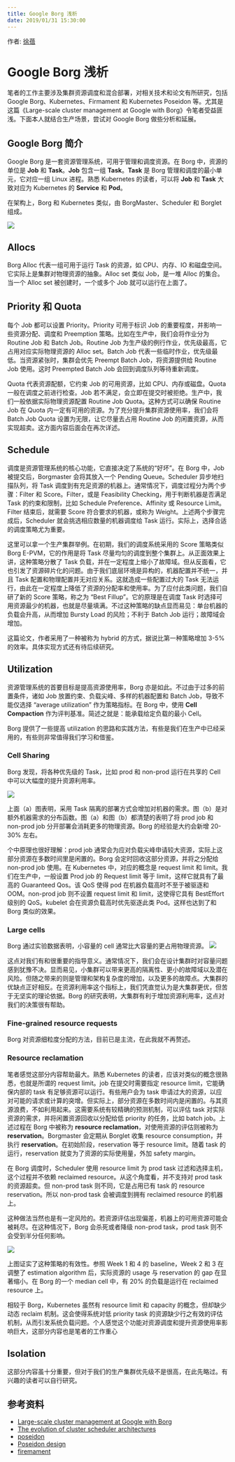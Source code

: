 ```yaml
---
title: Google Borg 浅析
date: 2019/01/31 15:30:00
---
```


作者: [徐蓓](https://github.com/xiaoxubeii)

# Google Borg 浅析
笔者的工作主要涉及集群资源调度和混合部署，对相关技术和论文有所研究，包括 Google Borg、Kubernetes、Firmament 和 Kubernetes Poseidon 等。尤其是这篇《Large-scale cluster management at Google with Borg》令笔者受益匪浅。下面本人就结合生产场景，尝试对 Google Borg 做些分析和延展。

## Google Borg 简介

Google Borg 是一套资源管理系统，可用于管理和调度资源。在 Borg 中，资源的单位是 **Job** 和 **Task**。**Job** 包含一组 **Task**。**Task** 是 Borg 管理和调度的最小单元，它对应一组 Linux 进程。熟悉 Kubernetes 的读者，可以将 **Job** 和 **Task** 大致对应为 Kubernetes 的 **Service** 和 **Pod**。

在架构上，Borg 和 Kubernetes 类似，由 BorgMaster、Scheduler 和 Borglet 组成。

![](/images/15414871166556.jpg)

## Allocs
Borg Alloc 代表一组可用于运行 Task 的资源，如 CPU、内存、IO 和磁盘空间。它实际上是集群对物理资源的抽象。Alloc set 类似 Job，是一堆 Alloc 的集合。当一个 Alloc set 被创建时，一个或多个 Job 就可以运行在上面了。

## Priority 和 Quota
每个 Job 都可以设置 Priority。Priority 可用于标识 Job 的重要程度，并影响一些资源分配、调度和 Preemption 策略。比如在生产中，我们会将作业分为 Routine Job 和 Batch Job。Routine Job 为生产级的例行作业，优先级最高，它占用对应实际物理资源的 Alloc set。Batch Job 代表一些临时作业，优先级最低。当资源紧张时，集群会优先 Preempt Batch Job，将资源提供给 Routine Job 使用。这时 Preempted Batch Job 会回到调度队列等待重新调度。

Quota 代表资源配额，它约束 Job 的可用资源，比如 CPU、内存或磁盘。Quota 一般在调度之前进行检查。Job 若不满足，会立即在提交时被拒绝。生产中，我们一般依据实际物理资源配置 Routine Job Quota。这种方式可以确保 Routine Job 在 Quota 内一定有可用的资源。为了充分提升集群资源使用率，我们会将 Batch Job Quota 设置为无限，让它尽量去占用 Routine Job 的闲置资源，从而实现超卖。这方面内容后面会在再次详述。

## Schedule
调度是资源管理系统的核心功能，它直接决定了系统的“好坏”。在 Borg 中，Job 被提交后，Borgmaster 会将其放入一个 Pending Queue。Scheduler 异步地扫描队列，将 Task 调度到有充足资源的机器上。通常情况下，调度过程分为两个步骤：Filter 和 Score。Filter，或是 Feasibility Checking，用于判断机器是否满足 Task 的约束和限制，比如 Schedule Preference、Affinity 或 Resource Limit。Filter 结束后，就需要 Score 符合要求的机器，或称为 Weight。上述两个步骤完成后，Scheduler 就会挑选相应数量的机器调度给 Task 运行。实际上，选择合适的调度策略尤为重要。

这里可以拿一个生产集群举例。在初期，我们的调度系统采用的 Score 策略类似 Borg E-PVM，它的作用是将 Task 尽量均匀的调度到整个集群上。从正面效果上讲，这种策略分散了 Task 负载，并在一定程度上缩小了故障域。但从反面看，它也引发了资源碎片化的问题。由于我们底层环境是异构的，机器配置并不统一，并且 Task 配置和物理配置并无对应关系。这就造成一些配置过大的 Task 无法运行，由此在一定程度上降低了资源的分配率和使用率。为了应付此类问题，我们自研了新的 Score 策略，称之为 “Best Fillup”。它的原理是在调度 Task 时选择可用资源最少的机器，也就是尽量填满。不过这种策略的缺点显而易见：单台机器的负载会升高，从而增加 Bursty Load 的风险；不利于 Batch Job 运行；故障域会增加。

这篇论文，作者采用了一种被称为 hybrid 的方式，据说比第一种策略增加 3-5% 的效率。具体实现方式还有待后续研究。

## Utilization
资源管理系统的首要目标是提高资源使用率，Borg 亦是如此。不过由于过多的前置条件，诸如 Job 放置约束、负载尖峰、多样的机器配置和 Batch Job，导致不能仅选择 “average utilization” 作为策略指标。在 Borg 中，使用 **Cell Compaction** 作为评判基准。简述之就是：能承载给定负载的最小 Cell。

Borg 提供了一些提高 utilization 的思路和实践方法，有些是我们在生产中已经采用的，有些则非常值得我们学习和借鉴。
### Cell Sharing
Borg 发现，将各种优先级的 Task，比如 prod 和 non-prod 运行在共享的 Cell 中可以大幅度的提升资源利用率。

![](/images/15414743848812.jpg)

上面（a）图表明，采用 Task 隔离的部署方式会增加对机器的需求。图（b）是对额外机器需求的分布函数。图（a）和图（b）都清楚的表明了将 prod job 和 non-prod job 分开部署会消耗更多的物理资源。Borg 的经验是大约会新增 20-30% 左右。

个中原理也很好理解：prod job 通常会为应对负载尖峰申请较大资源，实际上这部分资源在多数时间里是闲置的。Borg 会定时回收这部分资源，并将之分配给 non-prod job 使用。在 Kubernetes 中，对应的概念是 request limit 和 limit。我们在生产中，一般设置 Prod job 的 Request limit 等于 limit，这样它就具有了最高的 Guaranteed Qos。该 QoS 使得 pod 在机器负载高时不至于被驱逐和 OOM。non-prod job 则不设置 request limit 和 limit，这使得它具有 BestEffort 级别的 QoS。kubelet 会在资源负载高时优先驱逐此类 Pod。这样也达到了和 Borg 类似的效果。

### Large cells
Borg 通过实验数据表明，小容量的 cell 通常比大容量的更占用物理资源。
![](/images/15414759002584.jpg)

这点对我们有和很重要的指导意义。通常情况下，我们会在设计集群时对容量问题感到犹豫不决。显而易见，小集群可以带来更高的隔离性、更小的故障域以及潜在风险。但随之带来的则是管理和架构复杂度的增加，以及更多的故障点。大集群的优缺点正好相反。在资源利用率这个指标上，我们凭直觉认为是大集群更优，但苦于无坚实的理论依据。Borg 的研究表明，大集群有利于增加资源利用率，这点对我们的决策很有帮助。

### Fine-grained resource requests
Borg 对资源细粒度分配的方法，目前已是主流，在此我就不再赘述。

### Resource reclamation
笔者感觉这部分内容帮助最大。熟悉 Kubernetes 的读者，应该对类似的概念很熟悉，也就是所谓的 request limit。job 在提交时需要指定 resource limit，它能确保内部的 task 有足够资源可以运行。有些用户会为 task 申请过大的资源，以应对可能的请求或计算的突增。但实际上，部分资源在多数时间内是闲置的。与其资源浪费，不如利用起来。这需要系统有较精确的预测机制，可以评估 task 对实际资源的需求，并将闲置资源回收以分配给低 priority 的任务，比如 batch job。上述过程在 Borg 中被称为 **resource reclamation**，对使用资源的评估则被称为 **reservation**。Borgmaster 会定期从 Borglet 收集 resource consumption，并执行 **reservation**。在初始阶段，reservation 等于 resource limit。随着 task 的运行，reservation 就变为了资源的实际使用量，外加 safety margin。

在 Borg 调度时，Scheduler 使用 resource limit 为 prod task 过滤和选择主机，这个过程并不依赖 reclaimed resource。从这个角度看，并不支持对 prod task 的资源超卖。但 non-prod task 则不同，它是占用已有 task 的 resource reservation。所以 non-prod task 会被调度到拥有 reclaimed resource 的机器上。

这种做法当然也是有一定风险的。若资源评估出现偏差，机器上的可用资源可能会被耗尽。在这种情况下，Borg 会杀死或者降级 non-prod task，prod task 则不会受到半分任何影响。

![](/images/15414862899318.jpg)

上图证实了这种策略的有效性。参照 Week 1 和 4 的 baseline，Week 2 和 3 在调整了 estimation algorithm 后，实际资源的 usage 与 reservation 的 gap 在显著缩小。在 Borg 的一个 median cell 中，有 20% 的负载是运行在 reclaimed resource 上。

相较于 Borg，Kubernetes 虽然有 resource limit 和 capacity 的概念，但却缺少动态 reclaim 机制。这会使得系统对低 priority task 的资源缺少行之有效的评估机制，从而引发系统负载问题。个人感觉这个功能对资源调度和提升资源使用率影响巨大，这部分内容也是笔者的工作重心

## Isolation
这部分内容虽十分重要，但对于我们的生产集群优先级不是很高，在此先略过。有兴趣的读者可以自行研究。

## 参考资料
* [Large-scale cluster management at Google with Borg]()
* [The evolution of cluster scheduler architectures](http://www.firmament.io/blog/scheduler-architectures.html)
* [poseidon](https://github.com/kubernetes-sigs/poseidon)
* [Poseidon design](https://docs.google.com/document/d/1VNoaw1GoRK-yop_Oqzn7wZhxMxvN3pdNjuaICjXLarA/edit?usp=sharing)
* [firemament](https://github.com/camsas/firmament)
